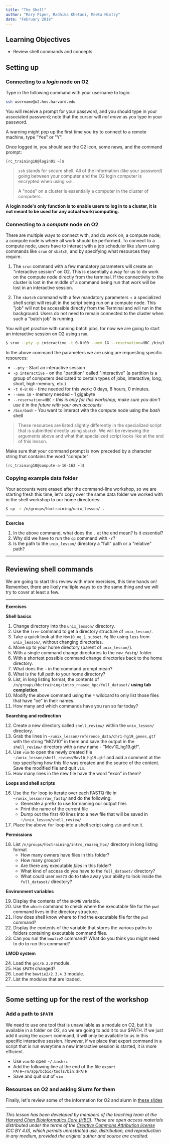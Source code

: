 ```yaml
---
title: "The Shell"
author: "Mary Piper, Radhika Khetani, Meeta Mistry"
date: "February 2019"
---
```


## Learning Objectives
- Review shell commands and concepts

## Setting up

### Connecting to a *login* node on O2

Type in the following command with your username to login:

```bash
ssh username@o2.hms.harvard.edu
```

You will receive a prompt for your password, and you should type in your associated password; note that the cursor will *not move* as you type in your password.

A warning might pop up the first time you try to connect to a remote machine, type "Yes" or "Y". 

Once logged in, you should see the O2 icon, some news, and the command prompt: 

```
[rc_training10@login01 ~]$ 
```

> `ssh` stands for secure shell. All of the information (like your password) going between your computer and the O2 login computer is encrypted when using `ssh`.
>
> A "node" on a cluster is essentially a computer in the cluster of computers.

**A login node's only function is to enable users to log in to a cluster, it is not meant to be used for any actual work/computing.**

### Connecting to a *compute* node on O2

There are multiple ways to connect with, and do work on, a compute node; a compute node is where all work should be performed. To connect to a compute node, users have to interact with a job scheduler like *slurm* using commands like `srun` or `sbatch`, and by specifying what resources they require.

1. The `srun` command with a few mandatory parameters will create an "interactive session" on O2. This is essentially a way for us to do work on the compute node directly from the terminal. If the connectivity to the cluster is lost in the middle of a command being run that work will be lost in an interactive session.

2. The `sbatch` command with a few mandatory parameters + a specialized shell script will result in the script being run on a compute node. This "job" will not be accessible directly from the Terminal and will run in the background. Users do not need to remain connected to the cluster when such a "batch job" is running.

You will get practice with running batch jobs, for now we are going to start an interactive session on O2 using `srun`. 

```bash
$ srun --pty -p interactive -t 0-8:00 --mem 1G --reservation=HBC /bin/bash
```

In the above command the parameters we are using are requesting specific resources:
* `--pty` - Start an interactive session
* `-p interactive` - on the "partition" called "interactive" (a partition is a group of computers dedicated to certain types of jobs, interactive, long, short, high-memory, etc.)
* `-t 0-8:00` - time needed for this work: 0 days, 8 hours, 0 minutes.
* `--mem 1G` - memory needed - 1 gigabyte
* `--reservation=HBC` - *this is only for this workshop, make sure you don't use it in the future with your own accounts*
* `/bin/bash` - You want to interact with the compute node using the *bash* shell

> These resources are listed slightly differently in the specialized script that is submitted directly using `sbatch`. We will be reviewing the arguments above and what that specialized script looks like at the end of this lesson.

Make sure that your command prompt is now preceded by a character string that contains the word "compute":

```
[rc_training10@compute-a-16-163 ~]$
```

### Copying example data folder

Your accounts were erased after the command-line workshop, so we are starting fresh this time, let's copy over the same data folder we worked with in the shell workshop to our home directories:

```bash
$ cp -r /n/groups/hbctraining/unix_lesson/ .
```

****

**Exercise**

1. In the above command, what does the `.` at the end mean? Is it essential?
2. Why did we have to run the `cp` command with `-r`?
3. Is the path to the `unix_lesson/` directory a "full" path or a "relative" path?

****

## Reviewing shell commands

We are going to start this review with more exercises, this time hands on! Remember, there are likely multiple ways to do the same thing and we will try to cover at least a few.

****

**Exercises**

**Shell basics**

1. Change directory into the `unix_lesson/` directory.
2. Use the `tree` command to get a directory structure of `unix_lesson/`.
3. Take a quick look at the `Mov10_oe_1.subset.fq` file using `less` from `unix_lesson/`, without changing directories.
4. Move up to your home directory (parent of `unix_lesson/`).
5. With a single command change directories to the `raw_fastq/` folder.
6. With a shortest possible command change directories back to the home directory.
7. What does the `~` in the command prompt mean?
8. What is the full path to your home directory?
9. List, in long listing format, the contents of `/n/groups/hbctraining/intro_rnaseq_hpc/full_dataset/` **using tab completion**.
10. Modify the above command using the `*` wildcard to only list those files that have "oe" in their names.
11. How many and which commands have you run so far today?

**Searching and redirection**

12. Create a new directory called `shell_review/` within the `unix_lesson/` directory.
13. Grab the lines in `~/unix_lesson/reference_data/chr1-hg19_genes.gtf` with the string "MOV10" in them and save the output in the `shell_review/` directory with a new name - "Mov10_hg19.gtf".
14. Use `vim` to open the newly created file `~/unix_lesson/shell_review/Mov10_hg19.gtf` and add a comment at the top specifying how this file was created and the source of the content. Save the modified file and quit `vim`.
15. How many lines in the new file have the word "exon" in them?

**Loops and shell scripts**

16. Use the `for` loop to iterate over each FASTQ file in `~/unix_lesson/raw_fastq/` and do the following:
      * Generate a prefix to use for naming our output files
      * Print the name of the current file
      * Dump out the first 40 lines into a new file that will be saved in `~/unix_lesson/shell_review/`
17. Place the above `for` loop into a shell script using `vim` and run it.

**Permissions**

18. List `/n/groups/hbctraining/intro_rnaseq_hpc/` directory in long listing format
      * How many owners have files in this folder?
      * How many groups?
      * Are there any executable *files* in this folder?
      * What kind of access do you have to the `full_dataset/` directory?
      * What could user `mm573` do to take away your ability to look inside the `full_dataset/` directory?

**Environment variables**

19. Display the contents of the `$HOME` variable.
20. Use the `which` command to check where the executable file for the `pwd` command lives in the directory structure.
21. How does shell know where to find the executable file for the `pwd` command?
22. Display the contents of the variable that stores the various paths to folders containing executable command files.
23. Can you run the `bowtie2` command? What do you think you might need to do to run this command?

**LMOD system**

24. Load the `gcc/6.2.0` module.
25. Has `$PATH` changed? 
26. Load the `bowtie2/2.3.4.3` module.
27. List the modules that are loaded.

****

## Some setting up for the rest of the workshop

### Add a path to `$PATH`

We need to use one tool that is unavailable as a module on O2, but it is available in a folder on O2, so we are going to add it to our $PATH. If we just add it using the `export` command, it will only be available to us in this specific interactive session. However, if we place that export command in a script that is run everytime a new interactive session is started, it is more efficient.

* Use `vim` to open `~/.bashrc`
* Add the following line at the end of the file `export PATH=/n/app/bcbio/tools/bin:$PATH`
* Save and quit out of `vim`

### Resources on O2 and asking Slurm for them

Finally, let's review some of the information for O2 and slurm in [these slides](https://hbctraining.github.io/Intro-to-rnaseq-hpc-salmon/lectures/HPC_intro_O2_review.pdf)

****

*This lesson has been developed by members of the teaching team at the [Harvard Chan Bioinformatics Core (HBC)](http://bioinformatics.sph.harvard.edu/). These are open access materials distributed under the terms of the [Creative Commons Attribution license](https://creativecommons.org/licenses/by/4.0/) (CC BY 4.0), which permits unrestricted use, distribution, and reproduction in any medium, provided the original author and source are credited.*
